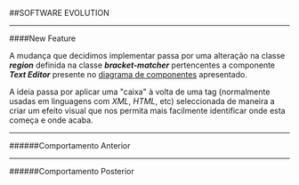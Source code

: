 ##SOFTWARE EVOLUTION

------

####New Feature

A mudança que decidimos implementar passa por uma alteração na classe **_region_** definida na classe **_bracket-matcher_** pertencentes a componente **_Text Editor_** presente no [diagrama de componentes](https://raw.githubusercontent.com/DiogoXRP/atom/master/ESOF-docs/AtomComponentDiagram.jpg) apresentado.

A ideia passa por aplicar uma "caixa" à volta de uma tag (normalmente usadas em linguagens com *XML*, *HTML*, etc) seleccionada de maneira a criar um efeito visual que nos permita mais facilmente identificar onde esta começa e onde acaba.

------

######Comportamento Anterior

[]()

------

######Comportamento Posterior

[]()
